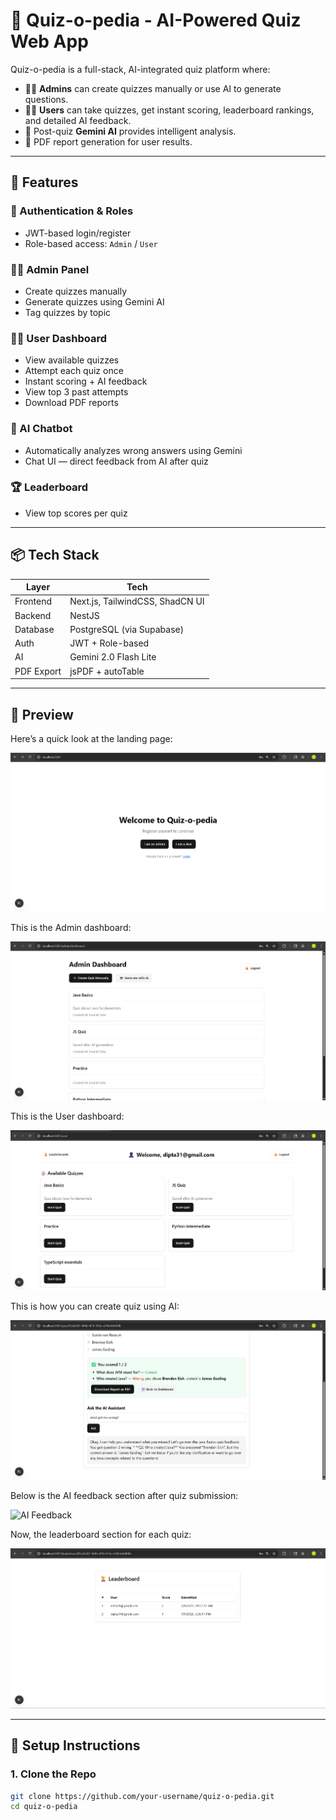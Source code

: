 # 🧠 Quiz-o-pedia - AI-Powered Quiz Web App

Quiz-o-pedia is a full-stack, AI-integrated quiz platform where:

- 🧑‍🏫 **Admins** can create quizzes manually or use AI to generate questions.
- 🧑‍🎓 **Users** can take quizzes, get instant scoring, leaderboard rankings, and detailed AI feedback.
- 🤖 Post-quiz **Gemini AI** provides intelligent analysis.
- 📄 PDF report generation for user results.

---

## 🚀 Features

### 👥 Authentication & Roles
- JWT-based login/register
- Role-based access: `Admin` / `User`

### 🧑‍🏫 Admin Panel
- Create quizzes manually
- Generate quizzes using Gemini AI
- Tag quizzes by topic

### 🧑‍🎓 User Dashboard
- View available quizzes
- Attempt each quiz once
- Instant scoring + AI feedback
- View top 3 past attempts
- Download PDF reports

### 💬 AI Chatbot
- Automatically analyzes wrong answers using Gemini
- Chat UI — direct feedback from AI after quiz

### 🏆 Leaderboard
- View top scores per quiz

---

## 📦 Tech Stack

| Layer       | Tech                     |
|-------------|--------------------------|
| Frontend    | Next.js, TailwindCSS, ShadCN UI |
| Backend     | NestJS                   |
| Database    | PostgreSQL (via Supabase)|
| Auth        | JWT + Role-based         |
| AI          | Gemini 2.0 Flash Lite    |
| PDF Export  | jsPDF + autoTable        |

---

## 📸 Preview

Here’s a quick look at the landing page:

![Landing Page](./Screenshots/landing-page.png)

This is the Admin dashboard:

![Admin dashboard](./screenshots/admin-dashboard.png)

This is the User dashboard:

![User dashboard](./screenshots/user-dashboard.png)

This is how you can create quiz using AI:

![ai-quiz-generator](./screenshots/ask-ai-assistant.png)

Below is the AI feedback section after quiz submission:

![AI Feedback](./screenshots/ai-feedback.png)

Now, the leaderboard section for each quiz:

![leaderboard](./screenshots/leaderboard.png)

---

## 🔧 Setup Instructions

### 1. Clone the Repo

```bash
git clone https://github.com/your-username/quiz-o-pedia.git
cd quiz-o-pedia
